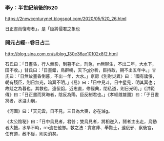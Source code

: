 ### 李y：半世紀前後的520
https://2newcenturynet.blogspot.com/2020/05/520_26.html

日正晝而復晦者」，是「臣將侵君之象也

### 開元占經--卷日占二
http://blog.sina.com.cn/s/blog_130e36ae10102x8f2.html

石氏曰：「日晝昏，行人無影，到暮不止，刑急，m無聊生，不出二年，大水下，田不收。」甘氏曰：「日晝錯，鳥群鳴，天下gj分析，臣持政，期不出五年中。」甘氏曰：「日無故晝昏倒暮，不出一年，大水。」京房《別對災異》曰：「國有讒佞，朝有殘臣，則日無光，暗冥不明。」《易》曰：「日中見斗，日中星見，明其冥也；故貶之為暮也。其救也，遠佞諂，近忠直，修經典，閉私道，則日光明。」《洪範傳》曰：「日正晝而冥晦者，陰反為陽，臣反制君也。」《孝經雌雄圖》曰：「子日晝冥者，水溢山崩，

《河圖》曰：｢天元雲，日不見，三日為大喪，必在滅g。

《太公陰秘》曰：｢日中烏見者，君咎；雙烏見者，將相逆入，鬪者主出走，烏動者大饑，水旱不時，rm流在他鄉。救之法：實倉庫、舉賢士，遠佞邪、察後宮，任有道，赦不從，則災消矣。
